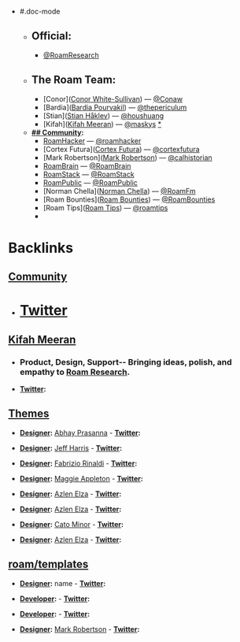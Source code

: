- #.doc-mode
    - ## **Official:**
        - [@RoamResearch](https://twitter.com/RoamResearch)
    - ## The Roam Team:
        - [Conor]([Conor White-Sullivan](<Conor White-Sullivan.md>)) — [@Conaw](https://twitter.com/Conaw)
        - [Bardia]([Bardia Pourvakil](<Bardia Pourvakil.md>)) — [@thepericulum](https://twitter.com/thepericulum) 
        - [Stian]([Stian Håklev](<Stian Håklev.md>)) — [@houshuang](https://twitter.com/houshuang)
        - [Kifah]([Kifah Meeran](<Kifah Meeran.md>)) — [@maskys](https://twitter.com/maskys_) [*](((4pxjYKdw9)))
    - **[## Community](<## Community.md>):**
        - [RoamHacker]([RoamHacker](<RoamHacker.md>)) — [@roamhacker](https://twitter.com/roamhacker)
        - [Cortex Futura]([Cortex Futura](<Cortex Futura.md>)) — [@cortexfutura](https://twitter.com/cortexfutura)
        - [Mark Robertson]([Mark Robertson](<Mark Robertson.md>)) — [@calhistorian](https://twitter.com/calhistorian)
        - [RoamBrain]([RoamBrain](<RoamBrain.md>)) — [@RoamBrain](https://twitter.com/RoamBrain)
        - [RoamStack]([RoamStack](<RoamStack.md>)) — [@RoamStack](https://twitter.com/RoamStack)
        - [RoamPublic]([RoamPublic](<RoamPublic.md>)) — [@RoamPublic](https://twitter.com/RoamPublic)
        - [Norman Chella]([Norman Chella](<Norman Chella.md>)) — [@RoamFm](https://twitter.com/RoamFm)
        - [Roam Bounties]([Roam Bounties](<Roam Bounties.md>)) — [@RoamBounties](https://twitter.com/RoamBounties)
        - [Roam Tips]([Roam Tips](<Roam Tips.md>)) — [@roamtips](https://twitter.com/roamtips)
        - 

# Backlinks
## [Community](<Community.md>)
- # [Twitter]([Twitter](<Twitter.md>))

## [Kifah Meeran](<Kifah Meeran.md>)
- ### Product, Design, Support-- Bringing ideas, polish, and empathy to [Roam Research](<Roam Research.md>).
- **[Twitter](<Twitter.md>):**

## [Themes](<Themes.md>)
- **[Designer](<Designer.md>):** [Abhay Prasanna](<Abhay Prasanna.md>)
                - **[Twitter](<Twitter.md>):**

- **[Designer](<Designer.md>):** [Jeff Harris](<Jeff Harris.md>)
                - **[Twitter](<Twitter.md>):**

- **[Designer](<Designer.md>):** [Fabrizio Rinaldi](<Fabrizio Rinaldi.md>)
                - **[Twitter](<Twitter.md>):**

- **[Designer](<Designer.md>):** [Maggie Appleton](<Maggie Appleton.md>)
                - **[Twitter](<Twitter.md>):**

- **[Designer](<Designer.md>):** [Azlen Elza](<Azlen Elza.md>)
                - **[Twitter](<Twitter.md>):**

- **[Designer](<Designer.md>):** [Azlen Elza](<Azlen Elza.md>)
                - **[Twitter](<Twitter.md>):**

- **[Designer](<Designer.md>):** [Cato Minor](<Cato Minor.md>)
                - **[Twitter](<Twitter.md>):**

- **[Designer](<Designer.md>):** [Azlen Elza](<Azlen Elza.md>)
                - **[Twitter](<Twitter.md>):**

## [roam/templates](<roam/templates.md>)
- **[Designer](<Designer.md>):** name
            - **[Twitter](<Twitter.md>):**

- **[Developer](<Developer.md>):**
            - **[Twitter](<Twitter.md>):**

- **[Developer](<Developer.md>):**
            - **[Twitter](<Twitter.md>):**

- **[Designer](<Designer.md>):** [Mark Robertson](<Mark Robertson.md>)
            - **[Twitter](<Twitter.md>):**

